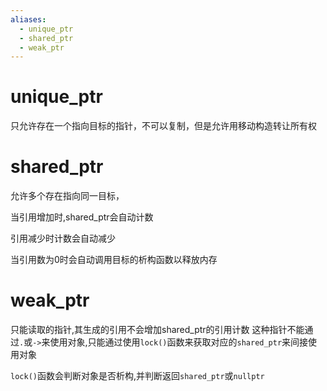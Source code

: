 ```yaml
---
aliases:
  - unique_ptr
  - shared_ptr
  - weak_ptr
---
```

# unique_ptr

只允许存在一个指向目标的指针，不可以复制，但是允许用移动构造转让所有权


# shared_ptr

允许多个存在指向同一目标，

当引用增加时,shared_ptr会自动计数

引用减少时计数会自动减少

当引用数为0时会自动调用目标的析构函数以释放内存



# weak_ptr

只能读取的指针,其生成的引用不会增加shared_ptr的引用计数
这种指针不能通过`.`或`->`来使用对象,只能通过使用`lock()`函数来获取对应的`shared_ptr`来间接使用对象

`lock()`函数会判断对象是否析构,并判断返回`shared_ptr`或`nullptr`